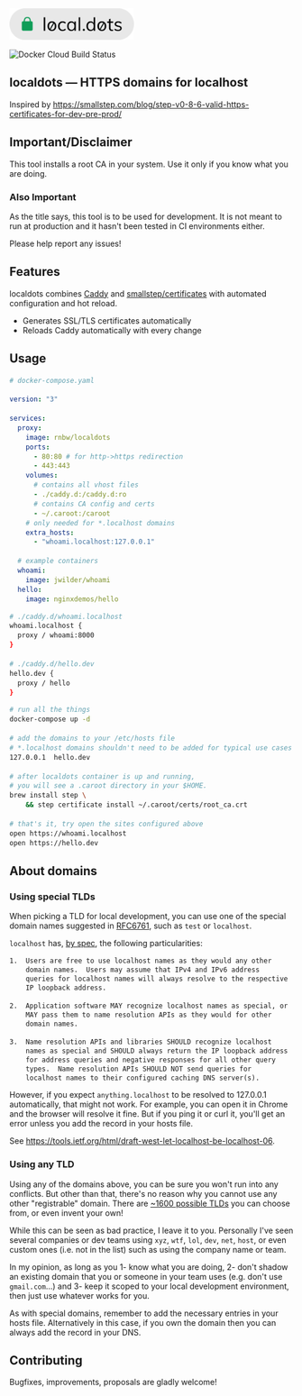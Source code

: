 <img src="localdots.png" height="56" />

![Docker Cloud Build Status](https://img.shields.io/docker/cloud/build/rnbw/localdots)

## localdots — HTTPS domains for localhost

Inspired by https://smallstep.com/blog/step-v0-8-6-valid-https-certificates-for-dev-pre-prod/

## Important/Disclaimer

This tool installs a root CA in your system. Use it only if you know what you are doing.

### Also Important

As the title says, this tool is to be used for development. It is not meant to run at production and it hasn't been tested in CI environments either.

Please help report any issues!

## Features

localdots combines [Caddy](https://github.com/caddyserver/caddy) and [smallstep/certificates](https://github.com/smallstep/certificates) with automated configuration and hot reload.

- Generates SSL/TLS certificates automatically
- Reloads Caddy automatically with every change

## Usage

```yaml
# docker-compose.yaml

version: "3"

services:
  proxy:
    image: rnbw/localdots
    ports:
      - 80:80 # for http->https redirection
      - 443:443
    volumes:
      # contains all vhost files
      - ./caddy.d:/caddy.d:ro
      # contains CA config and certs
      - ~/.caroot:/caroot
    # only needed for *.localhost domains
    extra_hosts:
      - "whoami.localhost:127.0.0.1"

  # example containers
  whoami:
    image: jwilder/whoami
  hello:
    image: nginxdemos/hello
```

```bash
# ./caddy.d/whoami.localhost
whoami.localhost {
  proxy / whoami:8000
}

# ./caddy.d/hello.dev
hello.dev {
  proxy / hello
}
```

```bash
# run all the things
docker-compose up -d

# add the domains to your /etc/hosts file
# *.localhost domains shouldn't need to be added for typical use cases
127.0.0.1  hello.dev

# after localdots container is up and running,
# you will see a .caroot directory in your $HOME.
brew install step \
    && step certificate install ~/.caroot/certs/root_ca.crt

# that's it, try open the sites configured above
open https://whoami.localhost
open https://hello.dev
```

## About domains

### Using special TLDs

When picking a TLD for local development, you can use one of the special domain names suggested in [RFC6761](https://tools.ietf.org/html/rfc6761), such as `test` or `localhost`.

`localhost` has, [by spec](https://tools.ietf.org/html/rfc6761#section-6.3), the following particularities:

```
1.  Users are free to use localhost names as they would any other
    domain names.  Users may assume that IPv4 and IPv6 address
    queries for localhost names will always resolve to the respective
    IP loopback address.

2.  Application software MAY recognize localhost names as special, or
    MAY pass them to name resolution APIs as they would for other
    domain names.

3.  Name resolution APIs and libraries SHOULD recognize localhost
    names as special and SHOULD always return the IP loopback address
    for address queries and negative responses for all other query
    types.  Name resolution APIs SHOULD NOT send queries for
    localhost names to their configured caching DNS server(s).
```

However, if you expect `anything.localhost` to be resolved to 127.0.0.1 automatically, that might not work. For example, you can open it in Chrome and the browser will resolve it fine. But if you ping it or curl it, you'll get an error unless you add the record in your hosts file.

See https://tools.ietf.org/html/draft-west-let-localhost-be-localhost-06.

### Using any TLD

Using any of the domains above, you can be sure you won't run into any conflicts. But other than that, there's no reason why you cannot use any other "registrable" domain. There are [~1600 possible TLDs](https://www.iana.org/domains/root/db) you can choose from, or even invent your own!

While this can be seen as bad practice, I leave it to you. Personally I've seen several companies or dev teams using `xyz`, `wtf`, `lol`, `dev`, `net`, `host`, or even custom ones (i.e. not in the list) such as using the company name or team.

In my opinion, as long as you 1- know what you are doing, 2- don't shadow an existing domain that you or someone in your team uses (e.g. don't use `gmail.com`...) and 3- keep it scoped to your local development environment, then just use whatever works for you.

As with special domains, remember to add the necessary entries in your hosts file. Alternatively in this case, if you own the domain then you can always add the record in your DNS.

## Contributing
Bugfixes, improvements, proposals are gladly welcome!
